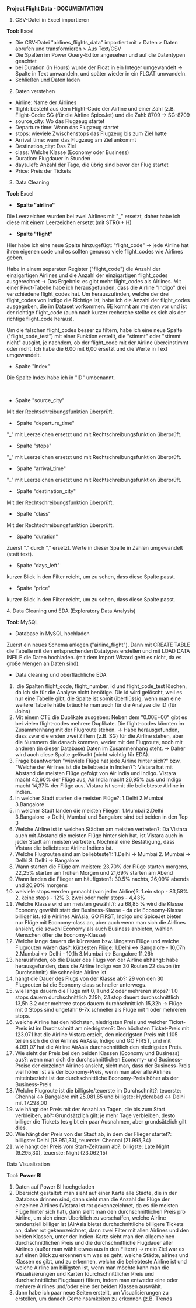 **Project Flight Data - DOCUMENTATION**



1. CSV-Datei in Excel importieren



**Tool:** Excel



* Die CSV-Datei "airlines\_flights\_data" importiert mit > Daten > Daten abrufen und transformieren > Aus Text/CSV
* Die Spalten im Power Query-Editor angesehen und auf die Datentypen geachtet
* bei Duration (in Hours) wurde der Float in ein Integer umgewandelt -> Spalte in Text umwandeln, und später wieder in ein FLOAT umwandeln.
* Schließen und Daten laden







2. Daten verstehen



* Airline: Name der Airlines
* flight: besteht aus dem Flight-Code der Airline und einer Zahl (z.B. Flight-Code: SG (für die Airline SpiceJet) und die Zahl: 8709 -> SG-8709
* source\_city: Wo das Flugzeug startet
* Departure time: Wann das Flugzeug startet
* stops: wieviele Zwischenstops das Flugzeug bis zum Ziel hatte
* Arrival\_time: wann das Flugzeug am Ziel ankommt
* Destination\_city: Das Ziel
* class: Welche Klasse (Economy oder Business)
* Duration: Flugdauer in Stunden
* days\_left: Anzahl der Tage, die übrig sind bevor der Flug startet
* Price: Preis der Tickets







3. Data Cleaning



**Tool:** Excel



*  **Spalte "airline"**

Die Leerzeichen wurden bei zwei Airlines mit "\_" ersetzt, daher habe ich diese mit einem Leerzeichen ersetzt (mit STRG + H)



*  **Spalte "flight"**

Hier habe ich eine neue Spalte hinzugefügt: "flight\_code" -> jede Airline hat ihren eigenen code und es sollten genauso viele flight\_codes wie Airlines geben.

Habe in einem separaten Register ("flight\_code") die Anzahl der einzigartigen Airlines und die Anzahl der einzigartigen flight\_codes ausgerechnet -> Das Ergebnis: es gibt mehr flight\_codes als Airlines. Mit einer Pivot-Tabelle habe ich herausgefunden, dass die Airline "Indigo" drei verschiedene flight\_codes hat. Um herauszufinden, welche der drei flight\_codes von Indigo die Richtige ist, habe ich die Anzahl der flight\_codes ausgegeben, die im Dataset vorkommen. 6E kommt am meisten vor und ist der richtige flight\_code (auch nach kurzer recherche stellte es sich als der richtige flight\_code heraus).



Um die falschen flight\_codes besser zu filtern, habe ich eine neue Spalte ("flight\_code\_test") mit einer Funktion erstellt, die "stimmt" oder "stimmt nicht" ausgibt, je nachdem, ob der flight\_code mit der Airline übereinstimmt oder nicht. Ich habe die 6.00 mit 6,00 ersetzt und die Werte in Text umgewandelt.



* Spalte "Index"

Die Spalte Index habe ich in "ID" umbenannt.

 

* Spalte "source\_city"

Mit der Rechtschreibungsfunktion überprüft.



*  Spalte "departure\_time"

"\_" mit Leerzeichen ersetzt und mit Rechtschreibungsfunktion überprüft.



*  Spalte "stops"

"\_" mit Leerzeichen ersetzt und mit Rechtschreibungsfunktion überprüft.



*  Spalte "arrival\_time"

"\_" mit Leerzeichen ersetzt und mit Rechtschreibungsfunktion überprüft.



*  Spalte "destination\_city"

Mit der Rechtschreibungsfunktion überprüft.



*  Spalte "class"

Mit der Rechtschreibungsfunktion überprüft.



*  Spalte "duration"

Zuerst "." durch "," ersetzt. Werte in dieser Spalte in Zahlen umgewandelt (statt text).



*  Spalte "days\_left"

kurzer Blick in den Filter reicht, um zu sehen, dass diese Spalte passt.



*  Spalte "price"

kurzer Blick in den Filter reicht, um zu sehen, dass diese Spalte passt.







4\. Data Cleaning und EDA (Exploratory Data Analysis)



**Tool:** MySQL





* Database in MySQL hochladen

Zuerst ein neues Schema anlegen ("airline\_flight"). Dann mit CREATE TABLE die Tabelle mit den entsprechenden Datatypes erstellen und mit LOAD DATA INFILE die Daten hochladen. (mit dem Import Wizard geht es nicht, da es große Mengen an Daten sind).





* Data cleaning und oberflächliche EDA

1.  die Spalten flight\_code, flight\_number, id und flight\_code\_test löschen, da ich sie für die Analyse nicht benötige. Die id wird gelöscht, weil es nur eine Tabelle gibt, die Spalte ist somit überflüssig, wenn man eine weitere Tabelle hätte bräuchte man auch für die Analyse die ID (für Joins)
2. Mit einem CTE die Duplikate ausgeben: Neben dem "0.00E+00" gibt es bei vielen flight-codes mehrere Duplikate. Die flight-codes könnten im Zusammenhang mit der Flugroute stehen. -> Habe herausgefunden, dass zwar die ersten zwei Ziffern (z.B. SG) für die Airline stehen, aber die Nummern die danach kommen, weder mit der Flugroute, noch mit anderen (in dieser Database) Daten im Zusammenhang steht. -> Daher wird auch diese Spalte gelöscht (nicht wichtig für EDA).
3. Frage beantworten "wieviele Flüge hat jede Airline hinter sich?" bzw. "Welche der Airlines ist die beliebteste in Indien?": Vistara hat mit Abstand die meisten Flüge gefolgt von Air India und Indigo. Vistara macht 42,60% der Flüge aus, Air India macht 26,95% aus und Indigo macht 14,37% der Flüge aus. Vistara ist somit die beliebteste Airline in Indien.
4. in welcher Stadt starten die meisten Flüge?: 1.Delhi 2.Mumbai 3.Bangalore
5. in welcher Stadt landen die meisten Flieger: 1.Mumbai 2.Delhi 3.Bangalore -> Delhi, Mumbai und Bangalore sind bei beiden in den Top 3
6. Welche Airline ist in welchen Städten am meisten vertreten?: Da Vistara auch mit Abstand die meisten Flüge hinter sich hat, ist Vistara auch in jeder Stadt am meisten vertreten. Nochmal eine Bestätigung, dass Vistara die beliebteste Airline Indiens ist.
7. Welche Flugrouten sind am beliebteste?: 1.Delhi -> Mumbai 2. Mumbai -> Delhi 3. Delhi -> Bangalore
8. Wann starten die Flüge am meisten: 23,70% der Flüge starten morgens, 22,25% starten am frühen Morgen und 21,69% starten am Abend
9. Wann landen die Flieger am häufigsten?: 30.5% nachts, 26,09% abends und 20,90% morgens
10. weiviele stops werden gemacht (von jeder Airline)?: 1.ein stop - 83,58% 2. keine stops - 12% 3. zwei oder mehr stops - 4,43%
11. Welche Klasse wird am meisten gewählt?: zu 68,85 % wird die Klasse Economy gewählt statt der Business-Klasse - da die Economy-Klasse billiger ist. (die Airlines AirAsia, GO FIRST, Indigo und SpiceJet bieten nur Flüge mit Economy-class an, aber auch wenn man sich die Airlines ansieht, die sowohl Economy als auch Business anbieten, wählen Menschen öfter die Economy-Klasse)
12. Welche lange dauern die kürzesten bzw. längsten Flüge und welche Flugrouten wären das?:
    kürzesten Flüge: 1.Delhi <-> Bangalore - 10,07h 2.Mumbai <-> Delhi - 10,1h 3.Mumbai <-> Bangalore 11,26h
13. herausfinden, ob die Dauer des Flugs von der Airline abhängt: habe herausgefunden, dass die Airline Indigo von 30 Routen 22 davon (im Durchschnitt) die schnellste Airline ist.
14. hängt die Dauer des Flugs von der Klasse ab?: 29 von den 30 Flugrouten ist die Economy class schneller unterwegs.
15. wie lange dauern die Flüge mit 0, 1 und 2 oder mehreren stops?: 1.0 stops dauern durchschnittlich 2.19h, 2.1 stop dauert durchschnittlich 13,5h 3.2 oder mehrere stops dauern durchschnittlich 15,32h -> Flüge mit 0 Stops sind ungefähr 6-7x schneller als Flüge mit 1 oder mehreren stops.
16. welche Airline hat den höchsten, niedrigsten Preis und welcher Ticket-Preis ist im Durchschnitt am niedrigsten?: Den höchsten Ticket-Preis mit 123.071 hat die Airline Vistara erzielt, den niedrigsten Preis mit 1.105 teilen sich die drei Airlines AirAsia, Indigo und GO FIRST, und mit 4.091,07 hat die Airline AirAsia durchschnittlich den niedrigsten Preis.
17. Wie sieht der Preis bei den beiden Klassen (Economy und Business) aus?: wenn man sich die durchschnittlichen Economy- und Business-Preise der einzelnen Airlines ansieht, sieht man, dass der Business-Preis viel höher ist als der Economy-Preis, wenn man aber alle Airlines miteinbezieht ist der durchschnittliche Economy-Preis höher als der Business-Preis
18. Welche Flugroute ist die billigste/teuerste im Durchschnitt?: teuerste: Chennai <-> Bangalore mit 25.081,85 und billigste: Hyderabad <-> Delhi mit 17.298,00
19. wie hängt der Preis mit der Anzahl an Tagen, die bis zum Start verbleiben, ab?: Grundsätzlich gilt: je mehr Tage verbleiben, desto billiger die Tickets (es gibt ein paar Ausnahmen, aber grundsätzlich gilt dies.
20. Wie hängt der Preis von der Stadt ab, in dem der Flieger startet?: billigste: Delhi (18.951,33), teuerste: Chennai (21.995,34)
21. wie hängt der Preis vom Start-Zeitraum ab?: billigste: Late Night (9.295,30), teuerste: Night (23.062,15)





Data Visualization 



Tool: **Power BI**



1. Daten auf Power BI hochgeladen
2. Übersicht gestaltet: man sieht auf einer Karte alle Städte, die in der Database drinnen sind, dann sieht man die Anzahl der Flüge der einzelnen Airlines (Vistara ist rot gekennzeichnet, da es die meisten Flüge hinter sich hat), dann sieht man den durchschnittlichen Preis pro Airline, um sich einen Überblich zu verschaffen, welche Airline tendenziell billiger ist (AirAsia bietet durchschnittliche billigere Tickets an, daher rot gekennzeichnet, dann zwei Filter mit allen Airlines und den beiden Klassen, unter der Indien-Karte sieht man den allgemeinen durchschnittlichen Preis und die durchschnittliche Flugdauer aller Airlines (außer man wählt etwas aus in den Filtern) -> mein Ziel war es auf einen Blick zu erkennen um was es geht, welche Städte, airines und Klassen es gibt, und zu erkennen, welche die beliebteste Airline ist und welche Airline am billigsten ist, wenn man möchte kann man die Visualisierungen und Karten (durchschnittlicher Preis und durchschnittliche Flugdauer) filtern, indem man entweder eine oder mehrere Airlines und/oder eine der beiden Klassen auswählt.
3. dann habe ich paar neue Seiten erstellt, um Visualisierungen zu erstellen, um danach Gemeinsamkeiten zu erkennen (z.B. Trends
